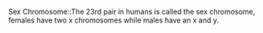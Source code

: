 Sex Chromosome::The 23rd pair in humans is called the sex chromosome, females have two x chromosomes while males have an x and y.